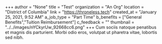 +++
author = "None"
title = "Test"
organization = "An Org"
location = "District of Columbia"
link = "https://throneless.tech"
created_at = "January 25, 2021, 9:52 AM"
a_job_type = "Part Time"
b_benefits = ["General Benefits","Tuition Reimbursement"]
c_feedback = ""
thumbnail = "../../images/nYCkyrUw_92668cc6.png"
+++
Cum sociis natoque penatibus et magnis dis parturient. Morbi odio eros, volutpat ut pharetra vitae, lobortis sed nibh.
